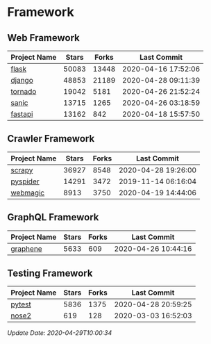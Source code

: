 # Framework

## Web Framework

| Project Name | Stars | Forks | Last Commit |
| ------------ | ----- | ----- | ----------- |
| [flask](https://github.com/pallets/flask) | 50083 | 13448 | 2020-04-16 17:52:06 |
| [django](https://github.com/django/django) | 48853 | 21189 | 2020-04-28 09:11:39 |
| [tornado](https://github.com/tornadoweb/tornado) | 19042 | 5181 | 2020-04-26 21:52:24 |
| [sanic](https://github.com/huge-success/sanic) | 13715 | 1265 | 2020-04-26 03:18:59 |
| [fastapi](https://github.com/tiangolo/fastapi) | 13162 | 842 | 2020-04-18 15:57:50 |

## Crawler Framework

| Project Name | Stars | Forks | Last Commit |
| ------------ | ----- | ----- | ----------- |
| [scrapy](https://github.com/scrapy/scrapy) | 36927 | 8548 | 2020-04-28 19:26:00 |
| [pyspider](https://github.com/binux/pyspider) | 14291 | 3472 | 2019-11-14 06:16:04 |
| [webmagic](https://github.com/code4craft/webmagic) | 8913 | 3750 | 2020-04-19 14:44:06 |

## GraphQL Framework

| Project Name | Stars | Forks | Last Commit |
| ------------ | ----- | ----- | ----------- |
| [graphene](https://github.com/graphql-python/graphene) | 5633 | 609 | 2020-04-26 10:44:16 |

## Testing Framework

| Project Name | Stars | Forks | Last Commit |
| ------------ | ----- | ----- | ----------- |
| [pytest](https://github.com/pytest-dev/pytest) | 5836 | 1375 | 2020-04-28 20:59:25 |
| [nose2](https://github.com/nose-devs/nose2) | 619 | 128 | 2020-03-03 16:52:03 |

*Update Date: 2020-04-29T10:00:34*